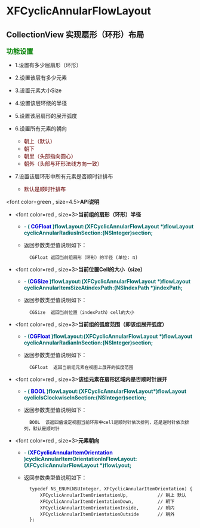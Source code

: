 # XFCyclicAnnularFlowLayout

## CollectionView 实现扇形（环形）布局


<font color= green size=4.5>**功能设置**</font>

* 1.设置有多少层扇形（环形）

* 2.设置该层有多少元素

* 3.设置元素大小Size

* 4.设置该层环绕的半径

* 5.设置该层扇形的展开弧度

* 6.设置所有元素的朝向
    * <font color="#660000">朝上（默认）</font><br />
    * <font color="#660000">朝下</font><br />
    * <font color="#660000">朝里（头部指向圆心）</font><br />
    * <font color="#660000">朝外（头部与环形法线方向一致）</font><br />

* 7.设置该层环形中所有元素是否顺时针排布
    * <font color="#660000">默认是顺时针排布</font><br />

<font color=green , size=4.5>**API说明**</font>


*  <font color=red , size=3>**当前组的扇形（环形）半径**</font>
 
	* <font color="#006666">**- (<font color="#0000dd"> CGFloat </font> )flowLayout:(XFCyclicAnnularFlowLayout *)flowLayout cyclicAnnularRadiusInSection:(NSInteger)section;**</font><br />
 
 	* 返回参数类型值说明如下：

    		CGFloat 返回当前组扇形（环形）的半径 (单位: π)

*  <font color=red , size=3>**当前位置Cell的大小（size）**</font>
 
	* <font color="#006666">**- (<font color="#0000dd">CGSize </font> )flowLayout:(XFCyclicAnnularFlowLayout *)flowLayout cyclicAnnularItemSizeAtindexPath:(NSIndexPath *)indexPath;**</font><br />
 
 	* 返回参数类型值说明如下：

    		CGSize  返回当前位置（indexPath）cell的大小


* <font color=red , size=3>**当前组的弧度范围（即该组展开弧度）**</font>
 
	* <font color="#006666">**- (<font color="#0000dd">CGFloat </font>)flowLayout:(XFCyclicAnnularFlowLayout *)flowLayout cyclicAnnularRadianInSection:(NSInteger)section;**</font><br />
 
 	* 返回参数类型值说明如下：

    		CGFloat  返回当前组元素在视图上展开的弧度范围

* <font color=red , size=3>**该组元素在扇形区域内是否顺时针展开**</font>
 
	* <font color="#006666">**- (<font color="#0000dd"> BOOL </font>)flowLayout:(XFCyclicAnnularFlowLayout*)flowLayout cyclicIsClockwiseInSection:(NSInteger)section;**</font><br />
 
 	* 返回参数类型值说明如下：

    		BOOL  该返回值设定视图当前环形中cell是顺时针依次排列，还是逆时针依次排列，默认是顺时针

* <font color=red , size=3>**元素朝向**</font>
 
	* <font color="#006666">**- (<font color="#0000dd">XFCyclicAnnularItemOrientation</font> )cyclicAnnularItemOrientationInFlowLayout:(XFCyclicAnnularFlowLayout *)flowLyout;**</font><br />
 
 	* 返回参数类型值说明如下：
 	

    		typedef NS_ENUM(NSUInteger, XFCyclicAnnularItemOrientation) {
    			XFCyclicAnnularItemOrientationUp,           // 朝上 默认
    			XFCyclicAnnularItemOrientationDown,         // 朝下
    			XFCyclicAnnularItemOrientationInside,       // 朝内
    			XFCyclicAnnularItemOrientationOutside       // 朝外
    		};
    
 


